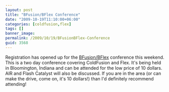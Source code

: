 ```yaml
---
layout: post
title: "BFusion/BFlex Conference"
date: "2009-10-19T11:10:00+06:00"
categories: [coldfusion,flex]
tags: []
banner_image: 
permalink: /2009/10/19/BFusionBFlex-Conference
guid: 3568
---
```


Registration has opened up for the <a href="http://bflex.info/">BFusion/BFlex</a> conference this weekend. This is a two day conference covering ColdFusion and Flex. It's being held in Bloomington, Indiana and can be attended for the low price of 10 dollars. AIR and Flash Catalyst will also be discussed. If you are in the area (or can make the drive, come on, it's 10 dollars!) than I'd definitely recommend attending!